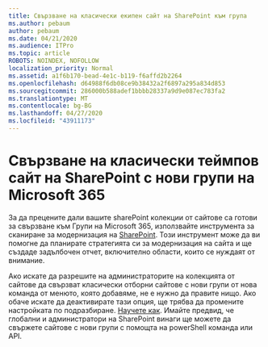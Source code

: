 ```yaml
---
title: Свързване на класически екипен сайт на SharePoint към група
ms.author: pebaum
author: pebaum
ms.date: 04/21/2020
ms.audience: ITPro
ms.topic: article
ROBOTS: NOINDEX, NOFOLLOW
localization_priority: Normal
ms.assetid: a1f6b170-bead-4e1c-b119-f6affd2b2264
ms.openlocfilehash: d64988f6db08ce9b38432a2f6897a295a834d853
ms.sourcegitcommit: 286000b588adef1bbbb28337a9d9e087ec783fa2
ms.translationtype: MT
ms.contentlocale: bg-BG
ms.lasthandoff: 04/27/2020
ms.locfileid: "43911173"
---
```

# <a name="connect-classic-sharepoint-team-sites-to-new-microsoft-365-groups"></a>Свързване на класически теймпов сайт на SharePoint с нови групи на Microsoft 365

За да прецените дали вашите sharePoint колекции от сайтове са готови за свързване към Групи на Microsoft 365, използвайте инструмента за сканиране за модернизация на [SharePoint](https://go.microsoft.com/fwlink/?linkid=873066). Този инструмент може да ви помогне да планирате стратегията си за модернизация на сайта и ще създаде задълбочен отчет, включително области, които се нуждаят от внимание.
  
Ако искате да разрешите на администраторите на колекцията от сайтове да свързват класически отборни сайтове с нови групи от нова команда от менюто, която добавяме, не е нужно да правите нищо. Ако обаче искате да деактивирате тази опция, ще трябва да промените настройката по подразбиране. [Научете как](https://go.microsoft.com/fwlink/?linkid=2004316). Имайте предвид, че глобални и администратори на SharePoint винаги ще можете да свържете сайтове с нови групи с помощта на powerShell команда или API.
  

